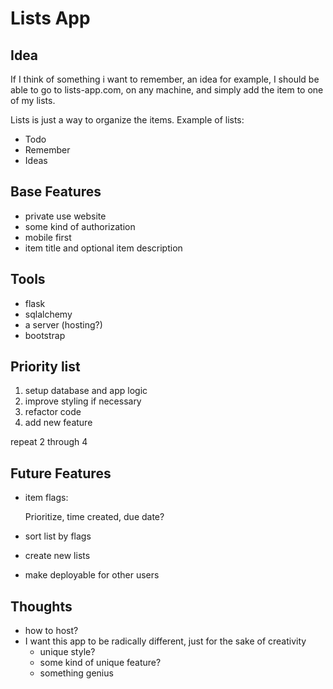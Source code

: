 # Lists App

## Idea

If I think of something i want to remember, an idea for example, I should be able to go to lists-app.com, on any machine, and simply add the item to one of my lists.

Lists is just a way to organize the items. Example of lists: 
+ Todo
+ Remember
+ Ideas

## Base Features

+ private use website
+ some kind of authorization
+ mobile first
+ item title and optional item description

## Tools

+ flask
+ sqlalchemy
+ a server (hosting?)
+ bootstrap

## Priority list

1. setup database and app logic
2. improve styling if necessary
3. refactor code
4. add new feature

repeat 2 through 4

## Future Features

+ item flags:

    Prioritize, time created, due date?

+ sort list by flags
+ create new lists
+ make deployable for other users

## Thoughts

+ how to host?
+ I want this app to be radically different, just for the sake of creativity
    + unique style?
    + some kind of unique feature?
    + something genius
